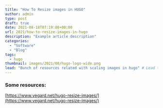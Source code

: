 ```yaml
---
title: "How To Resize images in HUGO"
author: admin
type: post
draft: true
date: 2021-08-18T07:19:08+00:00
url: 2021/how-to-resize-images-in-hugo
description: "Example article description"
categories:
  - "Software"
  - "Blog"
tags:
  - hugo
thumbnail: images/2021/08/hugo-logo-wide.png
lead: "Bunch of resources related with scaling images in hugo" # Lead text
---
```



### Some resources:
[https://www.vegard.net/hugo-resize-images/](https://www.vegard.net/hugo-resize-images/)